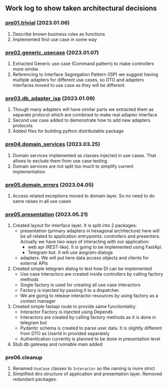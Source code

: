 ## Work log to show taken architectural decisions

### [pre01.trivial](../../../tree/pre01.trivial) (2023.01.06)

1. Describe known business rules as functions
2. Implemented first use case in some way

### [pre02.generic_usecase](../../../tree/pre02.generic_usecase) (2023.01.07)

1. Extracted Generic use case (Command pattern) to make controllers more
   similar.
2. Referencing to Interface Segregation Pattern (ISP) we suggest having
   multiple adapters for different use cases, so DTO and adapters interfaces
   moved to use case as they will be different.

### [pre03.db_adapter_isp](../../../tree/pre03.db_adapter_isp) (2023.01.09)

1. Though many adapters will have similar parts we extracted them as separate
   protocol which are combined to make real adapter interface
2. Second use case added to demonstrate how to add new adapters protocols.
3. Added files for building python distributable package

### [pre04.domain_services](../../../tree/pre04.domain_services) (2023.03.25)

1. Domain services implemented as classes injected in use cases. That allows to
   exclude them from use case testing
2. Domain services are not split too much to simplify current implementation

### [pre05.domain_errors](../../../tree/pre05.domain_errors) (2023.04.05)

1. Access related exceptions moved to domain layer. So no need to do same
   raises in all use cases

### [pre05.presentation](../../../tree/pre05.presentation) (2023.05.21)

1. Created layout for interface layer. It is split into 2 packages:
    * presentation (primary adapters in hexagonal architecture) here will be
      all related to application entrypoints: controllers and presenters.
      Actually we have two ways of interacting with our application:
        * web api (REST-like). It is going to be implemented using FastApi.
        * Telegram bot. It will use aiogram-dialogs
    * adapters. We will put here data access objects and clients for external
      APIs
2. Created simple telegram dialog to test how DI can be implemented
    * Use case interactors are created inside controllers by calling factory
      methods
    * Single factory is used for creating all use case interactors
    * Factory is injected by passing it to a dispatcher.
    * We are going to release interactor resources by using factory as a
      context manager
3. Created simple fastapi route to provide same functiontality:
    * Interactor Factory is injected using Depends
    * Interactors are created by calling factory methods as it is done in
      telegram bot
    * Pydantic schema is created to parse user data. It is slightly different
      from DTO as UserId in provided separately
    * Authentication currently is planned to be done in presentation level
3. Stub db gateway and runnable main added

### pre06.cleanup

1. Renamed `UseCase` classes to `Interactor` so the naming is more strict
2. Simplified dirs structure of application and presentation layer. Removed redundant packages.